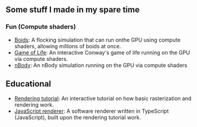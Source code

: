 ## Some stuff I made in my spare time

### Fun (Compute shaders)
- [Boids](https://jtsorlinis.github.io/BoidsUnity/): A flocking simulation that can run onthe GPU using compute shaders, allowing millions of boids at once.
- [Game of Life](https://jtsorlinis.github.io/GameOfLife/): An interactive Conway's game of life running on the GPU via compute shaders.
- [nBody](https://jtsorlinis.github.io/nBodyWebGPU/): An nBody simulation running on the GPU via compute shaders

## Educational
- [Rendering tutorial](https://jtsorlinis.github.io/rendering-tutorial/): An interactive tutorial on how basic rasterization and rendering work.
- [JavaScript renderer](https://jtsorlinis.github.io/js-renderer/): A software renderer written in TypeScript (JavaScript), built upon the rendering tutorial work.
